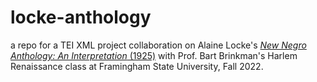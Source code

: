 # locke-anthology
a repo for a TEI XML project collaboration on Alaine Locke's [*New Negro Anthology: An Interpretation* (1925)](https://archive.org/details/newnegrointerpre00unse) with Prof. Bart Brinkman's Harlem Renaissance class at Framingham State University, Fall 2022.

